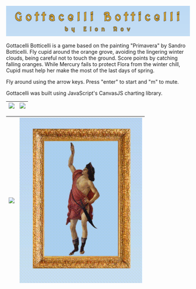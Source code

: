 ![](src/readmeAssets/title.png)


Gottacelli Botticelli is a game based on the painting "Primavera" by Sandro Botticelli. Fly cupid around the orange grove, avoiding the lingering winter clouds, being careful not to touch the ground. Score points by catching falling oranges. While Mercury fails to protect Flora from the winter chill, Cupid must help her make the most of the last days of spring.

Fly around using the arrow keys. Press "enter" to start and "m" to mute.  

Gottacelli was built using JavaScript's CanvasJS charting library. 


| ![](src/readmeAssets/instructions3.png) | ![](src/readmeAssets/gameplay.png) |
|----------------------------------------|------------------------------------|


| ![](src/readmeAssets/gameplaygif.png) | ![](src/readmeAssets/transform.gif) |
|----------------------------------------|------------------------------------|

